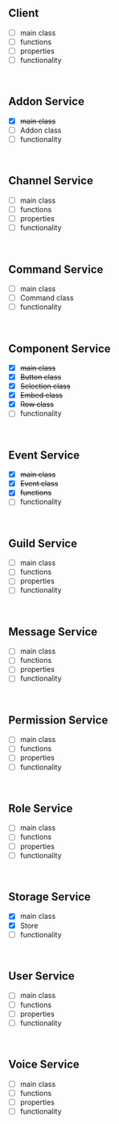 ## Client
- [ ] main class
- [ ] functions
- [ ] properties
- [ ] functionality

<br>

## Addon Service
- [x] ~~main class~~
- [ ] Addon class
- [ ] functionality

<br>

## Channel Service
- [ ] main class
- [ ] functions
- [ ] properties
- [ ] functionality

<br>

## Command Service
- [ ] main class
- [ ] Command class
- [ ] functionality

<br>

## Component Service
- [x] ~~main class~~
- [x] ~~Button class~~
- [x] ~~Selection class~~
- [x] ~~Embed class~~
- [x] ~~Row class~~
- [ ] functionality 

<br>

## Event Service
- [x] ~~main class~~
- [x] ~~Event class~~ 
- [x] ~~functions~~
- [ ] functionality

<br>

## Guild Service
- [ ] main class
- [ ] functions
- [ ] properties
- [ ] functionality

<br>

## Message Service
- [ ] main class
- [ ] functions
- [ ] properties
- [ ] functionality

<br>

## Permission Service
- [ ] main class
- [ ] functions
- [ ] properties
- [ ] functionality

<br>

## Role Service
- [ ] main class
- [ ] functions
- [ ] properties
- [ ] functionality

<br>

## Storage Service
- [x] main class
- [x] Store
- [ ] functionality

<br>

## User Service
- [ ] main class
- [ ] functions
- [ ] properties
- [ ] functionality

<br>

## Voice Service
- [ ] main class
- [ ] functions
- [ ] properties
- [ ] functionality

<br>
